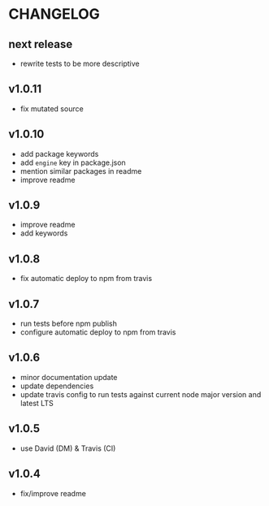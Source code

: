 # CHANGELOG

## next release

- rewrite tests to be more descriptive

## v1.0.11

- fix mutated source

## v1.0.10

- add package keywords
- add `engine` key in package.json
- mention similar packages in readme
- improve readme

## v1.0.9

- improve readme
- add keywords

## v1.0.8

- fix automatic deploy to npm from travis

## v1.0.7

- run tests before npm publish
- configure automatic deploy to npm from travis

## v1.0.6

- minor documentation update
- update dependencies
- update travis config to run tests against current node major version and latest LTS

## v1.0.5

- use David (DM) & Travis (CI)

## v1.0.4

- fix/improve readme
